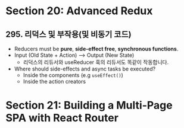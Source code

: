 # Section 20: Advanced Redux
## 295. 리덕스 및 부작용(및 비동기 코드)
- Reducers must be **pure**, **side-effect free**, **synchronous functions**.
- Input (Old State + Action) --> Output (New State)
	- 리덕스의 리듀서와 useReducer 훅의 리듀서도 똑같이 작동합니다.
- Where should side-effects and async tasks be executed?
	- Inside the components (e.g `useEffect()`)
	- Inside the action creators
## 
# Section 21: Building a Multi-Page SPA with React Router
